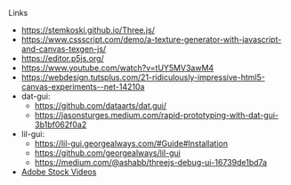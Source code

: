 Links

- https://stemkoski.github.io/Three.js/
- https://www.cssscript.com/demo/a-texture-generator-with-javascript-and-canvas-texgen-js/
- https://editor.p5js.org/
- https://www.youtube.com/watch?v=tUY5MV3awM4
- https://webdesign.tutsplus.com/21-ridiculously-impressive-html5-canvas-experiments--net-14210a
- dat-gui: 
  - https://github.com/dataarts/dat.gui/
  - https://jasonsturges.medium.com/rapid-prototyping-with-dat-gui-3b1bf062f0a2
- lil-gui: 
  - https://lil-gui.georgealways.com/#Guide#Installation
  - https://github.com/georgealways/lil-gui
  - https://medium.com/@ashabb/threejs-debug-ui-16739de1bd7a
- [Adobe Stock Videos](https://stock.adobe.com/search/video?filters%5Bcontent_type%3Aphoto%5D=0&filters%5Bcontent_type%3Aillustration%5D=0&filters%5Bcontent_type%3Azip_vector%5D=0&filters%5Bcontent_type%3Avideo%5D=1&filters%5Bcontent_type%3Atemplate%5D=0&filters%5Bcontent_type%3A3d%5D=0&filters%5Bcontent_type%3Aaudio%5D=0&filters%5Binclude_stock_enterprise%5D=0&filters%5Bis_editorial%5D=0&filters%5Bfree_collection%5D=0&order=relevance&serie_id=431680976)